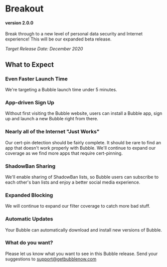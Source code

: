 # Breakout
#### version 2.0.0
Break through to a new level of personal data security and Internet experience! This will be our expanded beta release.

*Target Release Date: December 2020*

## What to Expect

### Even Faster Launch Time
We're targeting a Bubble launch time under 5 minutes.

### App-driven Sign Up
Without first visiting the Bubble website, users can install a Bubble app, sign up and launch a new Bubble
right from there.

### Nearly all of the Internet "Just Works"
Our cert-pin detection should be fairly complete. It should be rare to find an app that doesn't work properly with Bubble.
We'll continue to expand our coverage as we find more apps that require cert-pinning.

### ShadowBan Sharing
We'll enable sharing of ShadowBan lists, so Bubble users can subscribe to each other's ban lists and enjoy a better
social media experience.

### Expanded Blocking
We will continue to expand our filter coverage to catch more bad stuff.

### Automatic Updates
Your Bubble can automatically download and install new versions of Bubble.

### What do you want?
Please let us know what you want to see in this Bubble release.
Send your suggestions to support@getbubblenow.com
